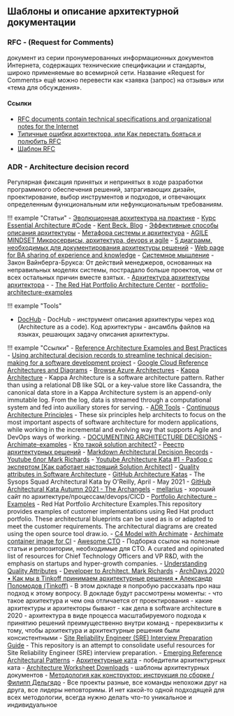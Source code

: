 ## Шаблоны и описание архитектурной документации

### RFC - (Request for Comments) 
 документ из серии пронумерованных информационных документов Интернета, содержащих технические спецификации и стандарты, широко применяемые во всемирной сети. Название «Request for Comments» ещё можно перевести как «заявка (запрос) на отзывы» или «тема для обсуждения».

#### Ссылки

- [RFC documents contain technical specifications and organizational notes for the Internet](https://www.ietf.org/standards/rfcs/)
- [Типичные ошибки архитектора, или Как перестать бояться и полюбить RFC](https://habr.com/ru/company/dododev/blog/578052/)
- [Шаблон RFC](RFC/rfc-template.md)


### ADR - Architecture decision record

Регулярная фиксация принятых и непринятых в ходе разработки программного обеспечения решений, затрагивающих дизайн, проектирование, выбор инструментов и подходов, и отвечающих определенным функциональным или нефункциональным требованиям.

!!! example "Статьи"
    - [Эволюционная архитектура на практике](https://apolomodov.medium.com/evolutionary-architecture-introduction-a06cfd4b9aa5)
    - [Курс Essential Architecture #Code](https://apolomodov.medium.com/essential-arch-course-code-477b92fb6ba7)
    - [Kent Beck. Blog](https://medium.com/@kentbeck_7670)
    - [Эффективные способы описания архитектуры](https://scrumtrek.ru/blog/technical-excellence/1038/effektivnye-sposoby-opisaniya-arhitektury/)
    - [Метафора системы и архитектура](http://agilemindset.ru/%d0%bc%d0%b5%d1%82%d0%b0%d1%84%d0%be%d1%80%d0%b0-%d1%81%d0%b8%d1%81%d1%82%d0%b5%d0%bc%d1%8b-%d0%b8-%d0%b0%d1%80%d1%85%d0%b8%d1%82%d0%b5%d0%ba%d1%82%d1%83%d1%80%d0%b0/)
    - [AGILE MINDSET Микросервисы, архитектура, devops и agile](http://agilemindset.ru/category/%d0%b0%d1%80%d1%85%d0%b8%d1%82%d0%b5%d0%ba%d1%82%d1%83%d1%80%d0%b0/)
    - [5 диаграмм, необходимых для документирования архитектуры решений](https://habr.com/ru/company/epam_systems/blog/538018/)
    - [Web page for BA sharing of experience and knowledge](https://babokpage.wordpress.com/)
    - [Системное мышление](https://less.works/ru/less/principles/systems-thinking.html) - Закон Вайнберга-Брукса: От действий менеджеров, основанных на неправильных моделях системы, пострадало больше проектов, чем от всех остальных причин вместе взятых.
    - [Архитектура архитектуры архитектора](https://habr.com/ru/post/544586/) - 
    - [The Red Hat Portfolio Architecture Center](https://www.redhat.com/architect/portfolio/?extIdCarryOver=true&intcmp=7013a0000025wJwAAI)
    - [portfolio-architecture-examples](https://gitlab.com/redhatdemocentral/portfolio-architecture-examples/-/tree/main)


!!! example "Tools"
  - [DocHub](https://dochub.info/main) - DocHub - инструмент описания архитектуры через код (Architecture as a code). Код   архитектуры - ансамбль файлов на языках, решающих задачу описания архитектуры. 



!!! example "Ссылки"
    - [Reference Architecture Examples and Best Practices](https://aws.amazon.com/architecture/)
    - [Using architectural decision records to streamline technical decision-making for a software development project](https://docs.aws.amazon.com/prescriptive-guidance/latest/architectural-decision-records/welcome.html)
    - [Google Cloud Reference Architectures and Diagrams](https://cloud.google.com/architecture)
    - [Browse Azure Architectures](https://docs.microsoft.com/en-us/azure/architecture/browse/)
    - [Kappa Architecture](http://milinda.pathirage.org/kappa-architecture.com/) - Kappa Architecture is a software architecture pattern. Rather than using a relational DB like SQL or a key-value store like Cassandra, the canonical data store in a Kappa Architecture system is an append-only immutable log. From the log, data is streamed through a computational system and fed into auxiliary stores for serving.
    - [ADR Tools](https://github.com/npryce/adr-tools)
    - [Continuous Architecture Principles](https://continuousarchitecture.com/continuous-architecture-principles/) - These six principles help architects to focus on the most important aspects of software architecture for modern applications, while working in the incremental and evolving way that supports Agile and DevOps ways of working.
    - [DOCUMENTING ARCHITECTURE DECISIONS](https://cognitect.com/blog/2011/11/15/documenting-architecture-decisions)
    - [Archimate-examples](https://www.hosiaisluoma.fi/blog/category/archimate-examples/)
    - [Кто такой solution architect?](http://architectvelichko.com/)
    - [Реестр архитектурных решений](https://pragmatic-km.guide/practices/knowledge-registration/registration/architecture.html)
    - [Markdown Architectural Decision Records](https://adr.github.io/madr/)
    - [Youtube блог Mark Richards](https://www.youtube.com/channel/UC-Z7T0lAq_xECevIz8E5R5w/featured)
    - [Youtube Architecture Kata #1 - Разбор с экспертом [Как работает настоящий Solution Architect]](https://youtu.be/6MDKKuqn07A)
    - [Quality attributes in Software Architecture](https://medium.com/@nvashanin/quality-attributes-in-software-architecture-3844ea482732)
    - [GitHub Architecture Katas](https://github.com/team7katas/sysopsquad) - The Sysops Squad Architectural Kata by O'Reilly, April - May 2021
    - [GitHub Architectural Kata Autumn 2021 - The Archangels](https://github.com/tekiegirl/Archangels)
    - [mellarius](https://mellarius.ru/) - хороший сайт по архитектуре/процессам/devops/CICD
    - [Portfolio Architecture - Examples](https://gitlab.com/redhatdemocentral/portfolio-architecture-examples) - Red Hat Portfolio Architecture Examples.This repository provides examples of customer implementations using Red Hat product portfolio. These architectural blueprints can be used as is or adapted to meet the customer requirements. The architectural diagrams are created using the open source tool draw.io.
    - [C4 Model with Archimate](https://www.archimatetool.com/blog/2020/04/18/c4-model-architecture-viewpoint-and-archi-4-7/)
    - [Archimate container image for CI](https://github.com/marketplace/actions/deploy-archi-report)
    - [Awesome CTO](https://github.com/kuchin/awesome-cto) - Подборка ссылок на полезные статьи и репозитории, необходимые для CTO. A curated and opinionated list of resources for Chief Technology Officers and VP R&D, with the emphasis on startups and hyper-growth companies.
    - [Understanding Quality Attributes](https://www.cs.unb.ca/~wdu/cs6075w10/sa2.htm)
    - [Developer to Architect. Mark Richards](https://www.developertoarchitect.com/)
    - [ArchDays 2020 • Как мы в Tinkoff принимаем архитектурные решения • Александр Поломодов (Tinkoff)](https://youtu.be/-KMWmXTr2LE) - В этом докладе я попробую рассказать про наш подход к этому вопросу. В докладе будут рассмотрены моменты:
        - что такое архитектура и чем она отличается от проектирования
        - какие архитектуры и архитекторы бывают
        - как дела в software architecture в 2020
        - архитектура в виде процесса масштабируемого подхода к принятию решений преимущественно внутри команд
        - пререквизиты к тому, чтобы архитектура и архитектурные решения были консистентными 
    - [Site Reliability Engineer (SRE) Interview Preparation Guide](https://github.com/mxssl/sre-interview-prep-guide) - This repository is an attempt to consolidate useful resources for Site Reliability Engineer (SRE) interview preparation.
    - [Emerging Reference Architectural Patterns](https://github.com/wso2/reference-architecture)
    - [Архитектурные ката](https://github.com/TheKataLog) - победители архитектурных ката
    - [Architecture Worksheet Downloads](https://www.developertoarchitect.com/downloads/worksheets.html) - шаблоны архитектурных документов
    - [Методология как конструктор: инструкция по сборке / Филипп Дельгядо](https://youtu.be/Jt2C4ta1rEo) - Все проекты разные, все команды непохожи друг на друга, все лидеры неповторимы. И нет какой-то одной подходящей для всех методологии, всегда нужно делать что-то уникальное и индивидуальное





